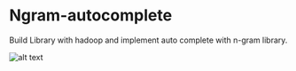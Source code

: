 # Ngram-autocomplete

Build Library with hadoop and implement auto complete with n-gram library.

![alt text](https://github.com/zanydruid/Ngram-autocomplete/blob/master/giphy.gif)
